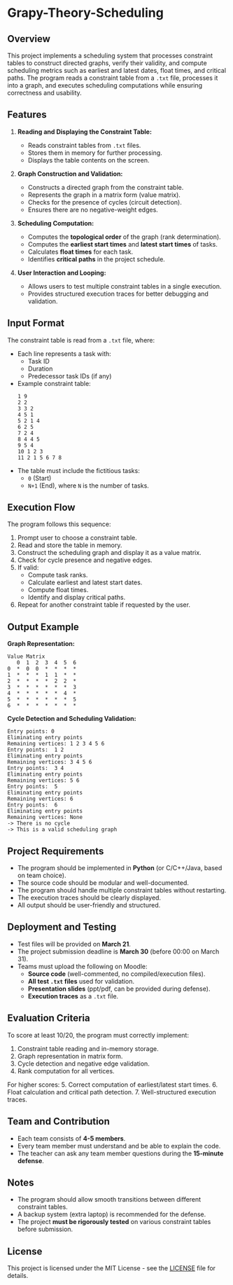 # Grapy-Theory-Scheduling

## Overview
This project implements a scheduling system that processes constraint tables to construct directed graphs, verify their validity, and compute scheduling metrics such as earliest and latest dates, float times, and critical paths. The program reads a constraint table from a `.txt` file, processes it into a graph, and executes scheduling computations while ensuring correctness and usability.

## Features
1. **Reading and Displaying the Constraint Table:**
   - Reads constraint tables from `.txt` files.
   - Stores them in memory for further processing.
   - Displays the table contents on the screen.

2. **Graph Construction and Validation:**
   - Constructs a directed graph from the constraint table.
   - Represents the graph in a matrix form (value matrix).
   - Checks for the presence of cycles (circuit detection).
   - Ensures there are no negative-weight edges.

3. **Scheduling Computation:**
   - Computes the **topological order** of the graph (rank determination).
   - Computes the **earliest start times** and **latest start times** of tasks.
   - Calculates **float times** for each task.
   - Identifies **critical paths** in the project schedule.

4. **User Interaction and Looping:**
   - Allows users to test multiple constraint tables in a single execution.
   - Provides structured execution traces for better debugging and validation.

## Input Format
The constraint table is read from a `.txt` file, where:
- Each line represents a task with:
  - Task ID
  - Duration
  - Predecessor task IDs (if any)
- Example constraint table:
  ```
  1 9
  2 2
  3 3 2
  4 5 1
  5 2 1 4
  6 2 5
  7 2 4
  8 4 4 5
  9 5 4
  10 1 2 3
  11 2 1 5 6 7 8
  ```
- The table must include the fictitious tasks:
  - `0` (Start)
  - `N+1` (End), where `N` is the number of tasks.

## Execution Flow
The program follows this sequence:
1. Prompt user to choose a constraint table.
2. Read and store the table in memory.
3. Construct the scheduling graph and display it as a value matrix.
4. Check for cycle presence and negative edges.
5. If valid:
   - Compute task ranks.
   - Calculate earliest and latest start dates.
   - Compute float times.
   - Identify and display critical paths.
6. Repeat for another constraint table if requested by the user.

## Output Example
**Graph Representation:**
```
Value Matrix
   0  1  2  3  4  5  6
0  *  0  0  *  *  *  *
1  *  *  *  1  1  *  *
2  *  *  *  *  2  2  *
3  *  *  *  *  *  *  3
4  *  *  *  *  *  4  *
5  *  *  *  *  *  *  5
6  *  *  *  *  *  *  *
```

**Cycle Detection and Scheduling Validation:**
```
Entry points: 0
Eliminating entry points
Remaining vertices: 1 2 3 4 5 6
Entry points:  1 2
Eliminating entry points
Remaining vertices: 3 4 5 6
Entry points:  3 4
Eliminating entry points
Remaining vertices: 5 6
Entry points:  5
Eliminating entry points
Remaining vertices: 6
Entry points:  6
Eliminating entry points
Remaining vertices: None
-> There is no cycle
-> This is a valid scheduling graph
```

## Project Requirements
- The program should be implemented in **Python** (or C/C++/Java, based on team choice).
- The source code should be modular and well-documented.
- The program should handle multiple constraint tables without restarting.
- The execution traces should be clearly displayed.
- All output should be user-friendly and structured.

## Deployment and Testing
- Test files will be provided on **March 21**.
- The project submission deadline is **March 30** (before 00:00 on March 31).
- Teams must upload the following on Moodle:
  - **Source code** (well-commented, no compiled/execution files).
  - **All test `.txt` files** used for validation.
  - **Presentation slides** (ppt/pdf, can be provided during defense).
  - **Execution traces** as a `.txt` file.

## Evaluation Criteria
To score at least 10/20, the program must correctly implement:
1. Constraint table reading and in-memory storage.
2. Graph representation in matrix form.
3. Cycle detection and negative edge validation.
4. Rank computation for all vertices.

For higher scores:
5. Correct computation of earliest/latest start times.
6. Float calculation and critical path detection.
7. Well-structured execution traces.

## Team and Contribution
- Each team consists of **4-5 members**.
- Every team member must understand and be able to explain the code.
- The teacher can ask any team member questions during the **15-minute defense**.

## Notes
- The program should allow smooth transitions between different constraint tables.
- A backup system (extra laptop) is recommended for the defense.
- The project **must be rigorously tested** on various constraint tables before submission.

## License
This project is licensed under the MIT License - see the [LICENSE](LICENSE) file for details.

